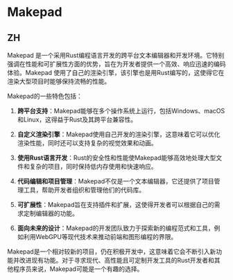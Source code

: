 # Makepad

## ZH
Makepad 是一个采用Rust编程语言开发的跨平台文本编辑器和开发环境。它特别强调在性能和可扩展性方面的优势，旨在为开发者提供一个高效、响应迅速的编码体验。Makepad 使用了自己的渲染引擎，该引擎也是用Rust编写的，这使得它在渲染大型项目时能够保持流畅的性能。

Makepad的一些特色包括：

1. **跨平台支持**：Makepad能够在多个操作系统上运行，包括Windows、macOS和Linux，这得益于Rust及其跨平台兼容性。

2. **自定义渲染引擎**：Makepad使用自己开发的渲染引擎，这意味着它可以优化渲染性能，同时还可以支持复杂的视觉效果和动画。

3. **使用Rust语言开发**：Rust的安全性和性能使Makepad能够高效地处理大型文件和复杂的项目，同时保持低内存使用和快速响应。

4. **代码编辑和项目管理**：Makepad不仅是一个文本编辑器，它还提供了项目管理工具，帮助开发者组织和管理他们的代码库。

5. **可扩展性**：Makepad旨在支持插件和扩展，这使得开发者可以根据自己的需求定制编辑器的功能。

6. **面向未来的设计**：Makepad的开发团队致力于探索新的编程范式和工具，例如利用WebGPU等现代技术来推动前端和图形编程的界限。

Makepad是一个相对较新的项目，仍在积极开发中，这意味着它会不断引入新功能并改进现有功能。对于寻求现代、高性能且可定制开发工具的Rust开发者和其他程序员来说，Makepad可能是一个有趣的选择。


